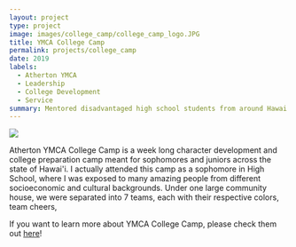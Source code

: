 ```yaml
---
layout: project
type: project
image: images/college_camp/college_camp_logo.JPG
title: YMCA College Camp
permalink: projects/college_camp
date: 2019
labels:
  - Atherton YMCA
  - Leadership
  - College Development
  - Service
summary: Mentored disadvantaged high school students from around Hawai'i in a week long college camp. Explored team-building, character development, and college preparation; all students were offered acceptance to the University of Hawaii at Manoa at the end of the program.
---
```

<img class="ui medium right floated rounded image" src="../images/college_camp/college_camp_logo.png">

Atherton YMCA College Camp is a week long character development and college preparation camp meant for sophomores and juniors across the state of Hawai'i. I actually attended this camp as a sophomore in High School, where I was exposed to many amazing people from different socioeconomic and cultural backgrounds. Under one large community house, we were separated into 7 teams, each with their respective colors, team cheers, 

If you want to learn more about YMCA College Camp, please check them out [here]()!
